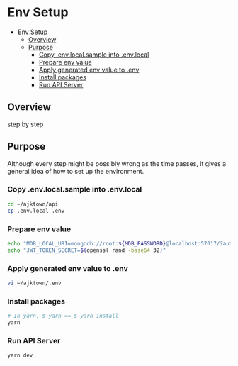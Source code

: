 # Env Setup

<!-- TOC -->

- [Env Setup](#env-setup)
  - [Overview](#overview)
  - [Purpose](#purpose)
    - [Copy .env.local.sample into .env.local](#copy-envlocalsample-into-envlocal)
    - [Prepare env value](#prepare-env-value)
    - [Apply generated env value to .env](#apply-generated-env-value-to-env)
    - [Install packages](#install-packages)
    - [Run API Server](#run-api-server)

<!-- /TOC -->

## Overview
step by step

## Purpose
Although every step might be possibly wrong as the time passes, it gives a general idea of how to set up the environment.


### Copy .env.local.sample into .env.local

```sh
cd ~/ajktown/api
cp .env.local .env
```

### Prepare env value

```sh
echo "MDB_LOCAL_URI=mongodb://root:${MDB_PASSWORD}@localhost:57017/?authSource=admin"
echo "JWT_TOKEN_SECRET=$(openssl rand -base64 32)"
```

### Apply generated env value to .env

```sh
vi ~/ajktown/.env
```

### Install packages
```sh
# In yarn, $ yarn == $ yarn install
yarn
```

### Run API Server

```sh
yarn dev 
```